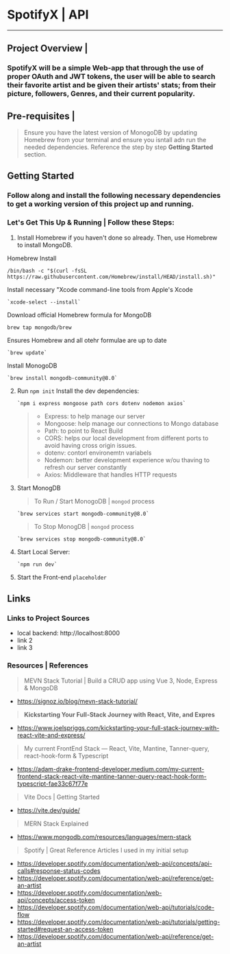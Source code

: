 # SpotifyX | API

---

## Project Overview |

### SpotifyX will be a simple Web-app that through the use of proper OAuth and JWT tokens, the user will be able to search their favorite artist and be given their artists' stats; from their picture, followers, Genres, and their current popularity.

## Pre-requisites |

> Ensure you have the latest version of MonogoDB by updating Homebrew from your terminal and ensure you isntall adn run the needed dependencies. Reference the step by step **Getting Started** section.

## Getting Started

### Follow along and install the following necessary dependencies to get a working version of this project up and running.

### Let's Get This Up & Running | Follow these Steps:

1. Install Homebrew if you haven't done so already. Then, use Homebrew to install MongoDB.

Homebrew Install

    /bin/bash -c "$(curl -fsSL https://raw.githubusercontent.com/Homebrew/install/HEAD/install.sh)"

Install necessary "Xcode command-line tools from Apple's Xcode

    `xcode-select --install`

Download official Homebrew formula for MongoDB

`brew tap mongodb/brew`

Ensures Homebrew and all otehr formulae are up to date

    `brew update`

Install MonogoDB

    `brew install mongodb-community@8.0`

2.  Run `npm init`
    Install the dev dependencies:

        `npm i express mongoose path cors dotenv nodemon axios`

    > - Express: to help manage our server
    > - Mongoose: help manage our connections to Mongo database
    > - Path: to point to React Build
    > - CORS: helps our local development from different ports to avoid having cross origin issues.
    > - dotenv: contorl environemtn variabels
    > - Nodemon: better development experience w/ou thaving to refresh our server constantly
    > - Axios: Middleware that handles HTTP requests

3.  Start MonogDB

    > To Run / Start MonogoDB | `mongod` process

        `brew services start mongodb-community@8.0`

    > To Stop MonogDB | `mongod` process

        `brew services stop mongodb-community@8.0`

4.  Start Local Server:

        `npm run dev`

5.  Start the Front-end
    `placeholder`

## Links

### Links to Project Sources

- local backend: http://localhost:8000
- link 2 <placeholder>
- link 3 <placeholder>

### Resources | References

> MEVN Stack Tutorial | Build a CRUD app using Vue 3, Node, Express & MongoDB

- https://signoz.io/blog/mevn-stack-tutorial/

> **Kickstarting Your Full-Stack Journey with React, Vite, and Expres**

- https://www.joelspriggs.com/kickstarting-your-full-stack-journey-with-react-vite-and-express/

> My current FrontEnd Stack — React, Vite, Mantine, Tanner-query, react-hook-form & Typescript

- https://adam-drake-frontend-developer.medium.com/my-current-frontend-stack-react-vite-mantine-tanner-query-react-hook-form-typescript-fae33c67f77e

> Vite Docs | Getting Started

- https://vite.dev/guide/

> MERN Stack Explained

- https://www.mongodb.com/resources/languages/mern-stack

> Spotify | Great Reference Articles I used in my initial setup

- https://developer.spotify.com/documentation/web-api/concepts/api-calls#response-status-codes
- https://developer.spotify.com/documentation/web-api/reference/get-an-artist
- https://developer.spotify.com/documentation/web-api/concepts/access-token
- https://developer.spotify.com/documentation/web-api/tutorials/code-flow
- https://developer.spotify.com/documentation/web-api/tutorials/getting-started#request-an-access-token
- https://developer.spotify.com/documentation/web-api/reference/get-an-artist

